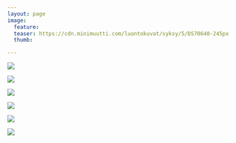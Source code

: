 ```yaml
---
layout: page
image:
  feature:
  teaser: https://cdn.minimuutti.com/luontokuvat/syksy/5/DS70640-245px.jpg
  thumb:

---
```



![](https://cdn.minimuutti.com/luontokuvat/syksy/5/DS70580-800px.jpg)

![](https://cdn.minimuutti.com/luontokuvat/syksy/5/DS70589-800px.jpg)

![](https://cdn.minimuutti.com/luontokuvat/syksy/5/DS70633-800px.jpg)

![](https://cdn.minimuutti.com/luontokuvat/syksy/5/DS70636-800px.jpg)

![](https://cdn.minimuutti.com/luontokuvat/syksy/5/DS70640-800px.jpg)

![](https://cdn.minimuutti.com/luontokuvat/syksy/5/DS70642-800px.jpg)
